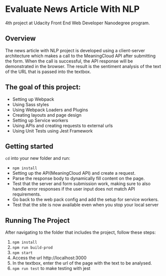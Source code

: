 # Evaluate News Article With NLP
4th project at Udacity Front End Web Developer Nanodegree program.

## Overview
The news article with NLP project is developed using a client-server architecture which makes a call to the MeaningCloud API after submitting the form. When the call is successful, the API response will be demonstrated in the browser. The result is the sentiment analysis of the text of the URL that is passed into the textbox. 

## The goal of this project:

- Setting up Webpack
- Using Sass styles
- Using Webpack Loaders and Plugins
- Creating layouts and page design
- Setting up Service workers
- Using APIs and creating requests to external urls
- Using Unit Tests using Jest Framework

## Getting started

`cd` into your new folder and run:
- `npm install`
- Setting up the API(MeaningCloud API) and create a request.
- Parse the response body to dynamically fill content on the page.
- Test that the server and form submission work, making sure to also handle error responses if the user input does not match API requirements.
- Go back to the web pack config and add the setup for service workers. 
- Test that the site is now available even when you stop your local server

## Running The Project
After navigating to the folder that includes the project, follow these steps:
1. `npm install`
2. `npm run build-prod`
3. `npm start`
4. Access the url http://localhost:3000
5. In the textbox, enter the url of the page with the text to be analysed.
6. `npm run test` to make testing with jest